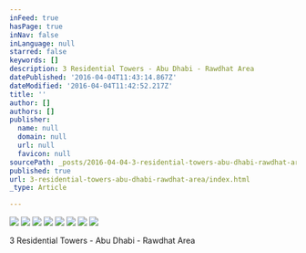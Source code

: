 ```yaml
---
inFeed: true
hasPage: true
inNav: false
inLanguage: null
starred: false
keywords: []
description: 3 Residential Towers - Abu Dhabi - Rawdhat Area
datePublished: '2016-04-04T11:43:14.867Z'
dateModified: '2016-04-04T11:42:52.217Z'
title: ''
author: []
authors: []
publisher:
  name: null
  domain: null
  url: null
  favicon: null
sourcePath: _posts/2016-04-04-3-residential-towers-abu-dhabi-rawdhat-area.md
published: true
url: 3-residential-towers-abu-dhabi-rawdhat-area/index.html
_type: Article

---
```

![](https://the-grid-user-content.s3-us-west-2.amazonaws.com/1d6ef53a-5364-41e0-a717-d6b8d94bf644.jpg)
![](https://the-grid-user-content.s3-us-west-2.amazonaws.com/35f6fbb0-b980-4b4e-a895-40f191239d29.jpg)
![](https://the-grid-user-content.s3-us-west-2.amazonaws.com/449980d0-9264-49e2-897d-55fdf2f6fa74.jpg)
![](https://the-grid-user-content.s3-us-west-2.amazonaws.com/21a4b7c1-3115-4ab8-a382-92d09f336842.jpg)
![](https://the-grid-user-content.s3-us-west-2.amazonaws.com/a815a4d3-13ec-4e63-abb7-a0cc81cea4f5.jpg)
![](https://the-grid-user-content.s3-us-west-2.amazonaws.com/ef48e054-76c2-4b07-a091-4cc094a86efa.jpg)
![](https://the-grid-user-content.s3-us-west-2.amazonaws.com/8a522dbc-4a5c-4b7c-a871-50ee8a36e74e.jpg)
![](https://the-grid-user-content.s3-us-west-2.amazonaws.com/3f5dc87a-906e-4331-b2e8-524d0633bc89.jpg)

3 Residential Towers - Abu Dhabi - Rawdhat Area
